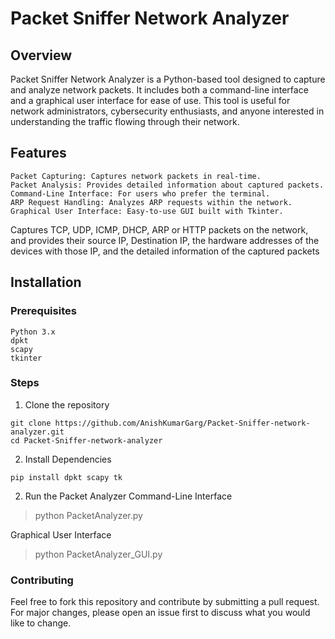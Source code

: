 # Packet Sniffer Network Analyzer
## Overview
Packet Sniffer Network Analyzer is a Python-based tool designed to capture and analyze network packets. It includes both a command-line interface and a graphical user interface for ease of use. This tool is useful for network administrators, cybersecurity enthusiasts, and anyone interested in understanding the traffic flowing through their network.
## Features
```
Packet Capturing: Captures network packets in real-time.
Packet Analysis: Provides detailed information about captured packets.
Command-Line Interface: For users who prefer the terminal.
ARP Request Handling: Analyzes ARP requests within the network.
Graphical User Interface: Easy-to-use GUI built with Tkinter.
```
Captures TCP, UDP, ICMP, DHCP, ARP or HTTP packets on the network, and provides their source IP, Destination IP, the hardware addresses of the devices with those IP, and the detailed information of the captured packets
## Installation
### Prerequisites
```
Python 3.x
dpkt
scapy
tkinter
```
### Steps
1. Clone the repository
```
git clone https://github.com/AnishKumarGarg/Packet-Sniffer-network-analyzer.git
cd Packet-Sniffer-network-analyzer
```
2. Install Dependencies
```
pip install dpkt scapy tk
```
2. Run the Packet Analyzer
Command-Line Interface
> python PacketAnalyzer.py

Graphical User Interface
> python PacketAnalyzer_GUI.py

### Contributing
Feel free to fork this repository and contribute by submitting a pull request. For major changes, please open an issue first to discuss what you would like to change.
